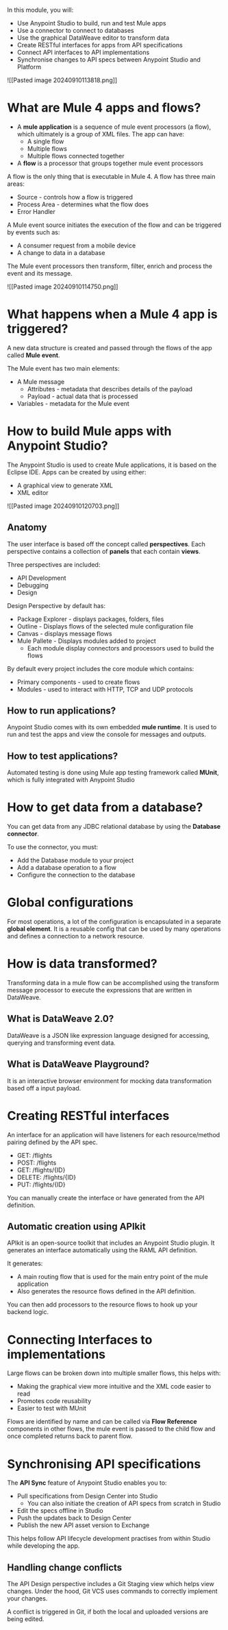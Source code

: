 In this module, you will:
- Use Anypoint Studio to build, run and test Mule apps
- Use a connector to connect to databases
- Use the graphical DataWeave editor to transform data
- Create RESTful interfaces for apps from API specifications
- Connect API interfaces to API implementations
- Synchronise changes to API specs between Anypoint Studio and Platform

![[Pasted image 20240910113818.png]]


# What are Mule 4 apps and flows?

- A **mule application** is a sequence of mule event processors (a flow), which ultimately is a group of XML files. The app can have:
	- A single flow
	- Multiple flows
	- Multiple flows connected together
- A **flow** is a processor that groups together mule event processors

A flow is the only thing that is executable in Mule 4. A flow has three main areas:
- Source - controls how a flow is triggered
- Process Area - determines what the flow does
- Error Handler

A Mule event source initiates the execution of the flow and can be triggered by events such as:
- A consumer request from a mobile device
- A change to data in a database

The Mule event processors then transform, filter, enrich and process the event and its message.

![[Pasted image 20240910114750.png]]
# What happens when a Mule 4 app is triggered?

A new data structure is created and passed through the flows of the app called **Mule event**.

The Mule event has two main elements:
- A Mule message
	- Attributes - metadata that describes details of the payload
	- Payload - actual data that is processed
- Variables - metadata for the Mule event

# How to build Mule apps with Anypoint Studio?

The Anypoint Studio is used to create Mule applications, it is based on the Eclipse IDE. Apps can be created by using either:
- A graphical view to generate XML
- XML editor

![[Pasted image 20240910120703.png]]

## Anatomy

The user interface is based off the concept called **perspectives**. Each perspective contains a collection of **panels** that each contain **views**.

Three perspectives are included:
- API Development
- Debugging
- Design

Design Perspective by default has:
- Package Explorer - displays packages, folders, files
- Outline - Displays flows of the selected mule configuration file
- Canvas - displays message flows
- Mule Pallete - Displays modules added to project
	- Each module display connectors and processors used to build the flows

By default every project includes the core module which contains:
- Primary components - used to create flows
- Modules - used to interact with HTTP, TCP and UDP protocols

## How to run applications?

Anypoint Studio comes with its own embedded **mule runtime**. It is used to run and test the apps and view the console for messages and outputs.

## How to test applications?

Automated testing is done using Mule app testing framework called **MUnit**, which is fully integrated with Anypoint Studio 
# How to get data from a database?

You can get data from any JDBC relational database by using the **Database connector**.

To use the connector, you must:
- Add the Database module to your project
- Add a database operation to a flow
- Configure the connection to the database

# Global configurations

For most operations, a lot of the configuration is encapsulated in a separate **global element**. It is a reusable config that can be used by many operations and defines a connection to a network resource.

# How is data transformed?

Transforming data in a mule flow can be accomplished using the transform message processor to execute the expressions that are written in DataWeave. 
## What is DataWeave 2.0?

DataWeave is a JSON like expression language designed for accessing, querying and transforming event data.

## What is DataWeave Playground?

It is an interactive browser environment for mocking data transformation based off a input payload. 
# Creating RESTful interfaces

An interface for an application will have listeners for each resource/method pairing defined by the API spec.
- GET: /flights
- POST: /flights
- GET: /flights/{ID}
- DELETE: /flights/{ID}
- PUT: /flights/{ID}

You can manually create the interface or have generated from the API definition.

## Automatic creation using APIkit

APIkit is an open-source toolkit that includes an Anypoint Studio plugin. It generates an interface automatically using the RAML API definition.

It generates:
- A main routing flow that is used for the main entry point of the mule application
- Also generates the resource flows defined in the API definition.

You can then add processors to the resource flows to hook up your backend logic.
# Connecting Interfaces to implementations

Large flows can be broken down into multiple smaller flows, this helps with:
- Making the graphical view more intuitive and the XML code easier to read
- Promotes code reusability
- Easier to test with MUnit

Flows are identified by name and can be called via **Flow Reference** components in other flows, the mule event is passed to the child flow and once completed returns back to parent flow.
# Synchronising API specifications

The **API Sync** feature of Anypoint Studio enables you to:
- Pull specifications from Design Center into Studio
	- You can also initiate the creation of API specs from scratch in Studio
- Edit the specs offline in Studio
- Push the updates back to Design Center
- Publish the new API asset version to Exchange

This helps follow API lifecycle development practises from within Studio while developing the app.

## Handling change conflicts

The API Design perspective includes a Git Staging view which helps view changes. Under the hood, Git VCS uses commands to correctly implement your changes.

A conflict is triggered in Git, if both the local and uploaded versions are being edited.